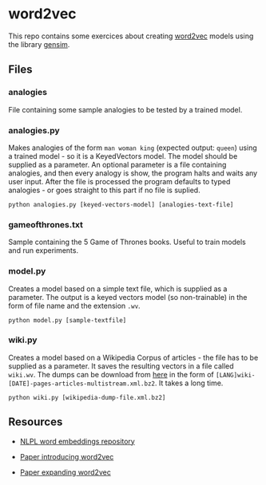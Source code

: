 # word2vec

This repo contains some exercices about creating [word2vec](https://en.wikipedia.org/wiki/Word2vec) models using the library [gensim](https://github.com/RaRe-Technologies/gensim).

## Files

### analogies

File containing some sample analogies to be tested by a trained model.

### analogies.py

Makes analogies of the form `man woman king` (expected output: `queen`) using a trained model - so it is a KeyedVectors model. The model should be supplied as a parameter. An optional parameter is a file containing analogies, and then every analogy is show, the program halts and waits any user input. After the file is processed the program defaults to typed analogies - or goes straight to this part if no file is suplied.

```[sh]
python analogies.py [keyed-vectors-model] [analogies-text-file]
```

### gameofthrones.txt

Sample containing the 5 Game of Thrones books. Useful to train models and run experiments.

### model.py

Creates a model based on a simple text file, which is supplied as a parameter. The output is a keyed vectors model (so non-trainable) in the form of file name and the extension `.wv`.

```[sh]
python model.py [sample-textfile]
```


### wiki.py

Creates a model based on a Wikipedia Corpus of articles - the file has to be supplied as a parameter. It saves the resulting vectors in a file called `wiki.wv`. The dumps can be download from [here](https://dumps.wikimedia.org/backup-index.html) in the form of `[LANG]wiki-[DATE]-pages-articles-multistream.xml.bz2`. It takes a long time.

```[sh]
python wiki.py [wikipedia-dump-file.xml.bz2]
```

## Resources

- [NLPL word embeddings repository](http://vectors.nlpl.eu/repository/)

- [Paper introducing word2vec](https://arxiv.org/pdf/1301.3781.pdf)

- [Paper expanding word2vec](https://proceedings.neurips.cc/paper/2013/file/9aa42b31882ec039965f3c4923ce901b-Paper.pdf)
